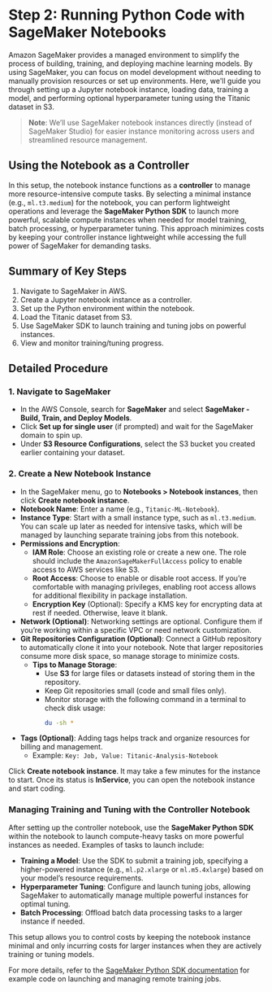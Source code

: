 # Step 2: Running Python Code with SageMaker Notebooks

Amazon SageMaker provides a managed environment to simplify the process of building, training, and deploying machine learning models. By using SageMaker, you can focus on model development without needing to manually provision resources or set up environments. Here, we'll guide you through setting up a Jupyter notebook instance, loading data, training a model, and performing optional hyperparameter tuning using the Titanic dataset in S3.

> **Note**: We’ll use SageMaker notebook instances directly (instead of SageMaker Studio) for easier instance monitoring across users and streamlined resource management.

## Using the Notebook as a Controller
In this setup, the notebook instance functions as a **controller** to manage more resource-intensive compute tasks. By selecting a minimal instance (e.g., `ml.t3.medium`) for the notebook, you can perform lightweight operations and leverage the **SageMaker Python SDK** to launch more powerful, scalable compute instances when needed for model training, batch processing, or hyperparameter tuning. This approach minimizes costs by keeping your controller instance lightweight while accessing the full power of SageMaker for demanding tasks.

## Summary of Key Steps
1. Navigate to SageMaker in AWS.
2. Create a Jupyter notebook instance as a controller.
3. Set up the Python environment within the notebook.
4. Load the Titanic dataset from S3.
5. Use SageMaker SDK to launch training and tuning jobs on powerful instances.
6. View and monitor training/tuning progress.

## Detailed Procedure

### 1. Navigate to SageMaker
- In the AWS Console, search for **SageMaker** and select **SageMaker - Build, Train, and Deploy Models**.
- Click **Set up for single user** (if prompted) and wait for the SageMaker domain to spin up.
- Under **S3 Resource Configurations**, select the S3 bucket you created earlier containing your dataset.

### 2. Create a New Notebook Instance
- In the SageMaker menu, go to **Notebooks > Notebook instances**, then click **Create notebook instance**.
- **Notebook Name**: Enter a name (e.g., `Titanic-ML-Notebook`).
- **Instance Type**: Start with a small instance type, such as `ml.t3.medium`. You can scale up later as needed for intensive tasks, which will be managed by launching separate training jobs from this notebook.
- **Permissions and Encryption**:
   - **IAM Role**: Choose an existing role or create a new one. The role should include the `AmazonSageMakerFullAccess` policy to enable access to AWS services like S3.
   - **Root Access**: Choose to enable or disable root access. If you’re comfortable with managing privileges, enabling root access allows for additional flexibility in package installation.
   - **Encryption Key** (Optional): Specify a KMS key for encrypting data at rest if needed. Otherwise, leave it blank.
- **Network (Optional)**: Networking settings are optional. Configure them if you’re working within a specific VPC or need network customization.
- **Git Repositories Configuration (Optional)**: Connect a GitHub repository to automatically clone it into your notebook. Note that larger repositories consume more disk space, so manage storage to minimize costs.
   - **Tips to Manage Storage**:
     - Use **S3** for large files or datasets instead of storing them in the repository.
     - Keep Git repositories small (code and small files only).
     - Monitor storage with the following command in a terminal to check disk usage:
       ```bash
       du -sh *
       ```
- **Tags (Optional)**: Adding tags helps track and organize resources for billing and management.
   - Example: `Key: Job, Value: Titanic-Analysis-Notebook`

Click **Create notebook instance**. It may take a few minutes for the instance to start. Once its status is **InService**, you can open the notebook instance and start coding.

### Managing Training and Tuning with the Controller Notebook
After setting up the controller notebook, use the **SageMaker Python SDK** within the notebook to launch compute-heavy tasks on more powerful instances as needed. Examples of tasks to launch include:

- **Training a Model**: Use the SDK to submit a training job, specifying a higher-powered instance (e.g., `ml.p2.xlarge` or `ml.m5.4xlarge`) based on your model’s resource requirements.
- **Hyperparameter Tuning**: Configure and launch tuning jobs, allowing SageMaker to automatically manage multiple powerful instances for optimal tuning.
- **Batch Processing**: Offload batch data processing tasks to a larger instance if needed.

This setup allows you to control costs by keeping the notebook instance minimal and only incurring costs for larger instances when they are actively training or tuning models.

For more details, refer to the [SageMaker Python SDK documentation](https://sagemaker.readthedocs.io/) for example code on launching and managing remote training jobs.
